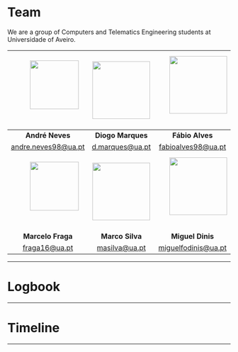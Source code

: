 # Team
We are a group of Computers and Telematics Engineering students at Universidade of Aveiro.

| &nbsp;&nbsp;&nbsp;&nbsp;&nbsp;&nbsp; <img src="/img/team/neves.jpg" width="110"> &nbsp;&nbsp;&nbsp;&nbsp;&nbsp;&nbsp;| &nbsp;&nbsp;&nbsp;&nbsp;&nbsp;&nbsp; <img src="/img/team/diogo.jpg" width="130"> &nbsp;&nbsp;&nbsp;&nbsp;&nbsp;&nbsp;| &nbsp;&nbsp;&nbsp;&nbsp;&nbsp;&nbsp;<img src="/img/team/fabio.jpg" width="130">&nbsp;&nbsp;&nbsp;&nbsp;&nbsp;&nbsp; |
| :---: | :---: | :---: |
|**André Neves**|**Diogo Marques**|**Fábio Alves**|
|andre.neves98@ua.pt|d.marques@ua.pt|fabioalves98@ua.pt|
| &nbsp;&nbsp;&nbsp;&nbsp;&nbsp;&nbsp; <img src="/img/team/fraga.jpg" width="110"> &nbsp;&nbsp;&nbsp;&nbsp;&nbsp;&nbsp;| &nbsp;&nbsp;&nbsp;&nbsp;&nbsp;&nbsp; <img src="/img/team/marco.jpg" width="130"> &nbsp;&nbsp;&nbsp;&nbsp;&nbsp;&nbsp;| &nbsp;&nbsp;&nbsp;&nbsp;&nbsp;&nbsp;<img src="/img/team/dinis.jpg" width="130">&nbsp;&nbsp;&nbsp;&nbsp;&nbsp;&nbsp; |
|**Marcelo Fraga**|**Marco Silva**|**Miguel Dinis**|
|fraga16@ua.pt|masilva@ua.pt|miguelfodinis@ua.pt|

<!-- ![Team](img/team.jpg) -->

---
# Logbook

---

# Timeline

---